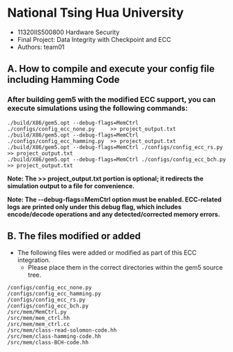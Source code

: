 # National Tsing Hua University
- 11320IIS500800 Hardware Security
- Final Project: Data Integrity with Checkpoint and ECC
- Authors: team01

## A. How to compile and execute your config file including Hamming Code 
### After building gem5 with the modified ECC support, you can execute simulations using the following commands:
```
./build/X86/gem5.opt --debug-flags=MemCtrl ./configs/config_ecc_none.py 	>> project_output.txt
./build/X86/gem5.opt --debug-flags=MemCtrl ./configs/config_ecc_hamming.py 	>> project_output.txt
./build/X86/gem5.opt --debug-flags=MemCtrl ./configs/config_ecc_rs.py 		>> project_output.txt
./build/X86/gem5.opt --debug-flags=MemCtrl ./configs/config_ecc_bch.py 		>> project_output.txt
```

**Note: The >> project_output.txt portion is optional; it redirects the simulation output to a file for convenience.**

**Note: The --debug-flags=MemCtrl option must be enabled. ECC-related logs are printed only under this debug flag, which includes encode/decode operations and any detected/corrected memory errors.**

## B. The files modified or added

- The following files were added or modified as part of this ECC integration. 
    - Please place them in the correct directories within the gem5 source tree.

```
/configs/config_ecc_none.py		
/configs/config_ecc_hamming.py		
/configs/config_ecc_rs.py	
/configs/config_ecc_bch.py 
/src/mem/MemCtrl.py
/src/mem/mem_ctrl.hh
/src/mem/mem_ctrl.cc 			
/src/mem/class-read-solomon-code.hh	
/src/mem/class-hamming-code.hh	
/src/mem/class-BCH-code.hh
```